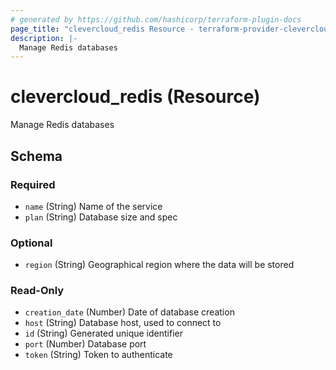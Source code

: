 ```yaml
---
# generated by https://github.com/hashicorp/terraform-plugin-docs
page_title: "clevercloud_redis Resource - terraform-provider-clevercloud"
description: |-
  Manage Redis databases
---
```


# clevercloud_redis (Resource)

Manage Redis databases



<!-- schema generated by tfplugindocs -->
## Schema

### Required

- `name` (String) Name of the service
- `plan` (String) Database size and spec

### Optional

- `region` (String) Geographical region where the data will be stored

### Read-Only

- `creation_date` (Number) Date of database creation
- `host` (String) Database host, used to connect to
- `id` (String) Generated unique identifier
- `port` (Number) Database port
- `token` (String) Token to authenticate
